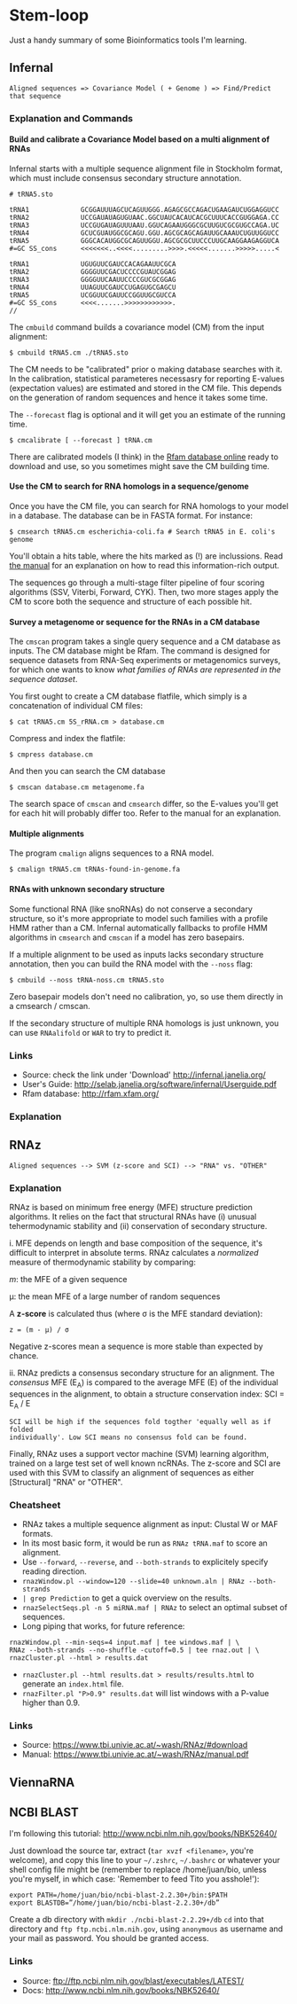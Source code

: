 # Stem-loop
Just a handy summary of some Bioinformatics tools I'm learning.

## Infernal

`Aligned sequences => Covariance Model ( + Genome ) => Find/Predict that sequence`

### Explanation and Commands

#### Build and calibrate a Covariance Model based on a multi alignment of RNAs
Infernal starts with a multiple sequence alignment file in Stockholm format, which
must include consensus secondary structure annotation.

```
# tRNA5.sto

tRNA1             GCGGAUUUAGCUCAGUUGGG.AGAGCGCCAGACUGAAGAUCUGGAGGUCC
tRNA2             UCCGAUAUAGUGUAAC.GGCUAUCACAUCACGCUUUCACCGUGGAGA.CC
tRNA3             UCCGUGAUAGUUUAAU.GGUCAGAAUGGGCGCUUGUCGCGUGCCAGA.UC
tRNA4             GCUCGUAUGGCGCAGU.GGU.AGCGCAGCAGAUUGCAAAUCUGUUGGUCC
tRNA5             GGGCACAUGGCGCAGUUGGU.AGCGCGCUUCCCUUGCAAGGAAGAGGUCA
#=GC SS_cons      <<<<<<<..<<<<.........>>>>.<<<<<.......>>>>>.....<

tRNA1             UGUGUUCGAUCCACAGAAUUCGCA
tRNA2             GGGGUUCGACUCCCCGUAUCGGAG
tRNA3             GGGGUUCAAUUCCCCGUCGCGGAG
tRNA4             UUAGUUCGAUCCUGAGUGCGAGCU
tRNA5             UCGGUUCGAUUCCGGUUGCGUCCA
#=GC SS_cons      <<<<.......>>>>>>>>>>>>.
//
```
The `cmbuild` command builds a covariance model (CM) from the input alignment:
```shell
$ cmbuild tRNA5.cm ./tRNA5.sto
```
The CM needs to be "calibrated" prior o making database searches with it.
In the calibration, statistical parameteres necessasry for reporting E-values
(expectation values) are estimated and stored in the CM file. This depends on the
generation of random sequences and hence it takes some time.

The `--forecast` flag is optional and it will get you an estimate of the running time.
```shell
$ cmcalibrate [ --forecast ] tRNA.cm
```
There are calibrated models (I think) in the [Rfam database online](http://rfam.xfam.org/)
ready to download and use, so you sometimes might save the CM building time.

#### Use the CM to search for RNA homologs in a sequence/genome
Once you have the CM file, you can search for RNA homologs to your model in a
database. The database can be in FASTA format. For instance:
```shell
$ cmsearch tRNA5.cm escherichia-coli.fa # Search tRNA5 in E. coli's genome
```
You'll obtain a hits table, where the hits marked as (!) are inclussions.
Read [the manual](http://selab.janelia.org/software/infernal/Userguide.pdf)
for an explanation on how to read this information-rich output.

The sequences go through a multi-stage filter pipeline of four scoring algorithms
(SSV, Viterbi, Forward, CYK). Then, two more stages apply the CM to score both
the sequence and structure of each possible hit.

#### Survey a metagenome or sequence for the RNAs in a CM database

The `cmscan` program takes a single query sequence and a CM database as inputs.
The CM database might be Rfam. The command is designed for sequence datasets
from RNA-Seq experiments or metagenomics surveys, for which one wants to know
*what families of RNAs are represented in the sequence dataset*.

You first ought to create a CM database flatfile, which simply is a concatenation
of individual CM files:
```shell
$ cat tRNA5.cm 5S_rRNA.cm > database.cm
```
Compress and index the flatfile:
```shell
$ cmpress database.cm
```
And then you can search the CM database
```shell
$ cmscan database.cm metagenome.fa
```
The search space of `cmscan` and `cmsearch` differ, so the E-values you'll get
for each hit will probably differ too. Refer to the manual for an explanation.

#### Multiple alignments
The program `cmalign` aligns sequences to a RNA model.
```
$ cmalign tRNA5.cm tRNAs-found-in-genome.fa
```
#### RNAs with unknown secondary structure
Some functional RNA (like snoRNAs) do not conserve a secondary structure, so it's
more appropriate to model such families with a profile HMM rather than a CM.
Infernal automatically fallbacks to profile HMM algorithms in `cmsearch` and
`cmscan` if a model has zero basepairs.

If a multiple alignment to be used as inputs lacks secondary structure annotation,
then you can build the RNA model with the `--noss` flag:
```shell
$ cmbuild --noss tRNA-noss.cm tRNA5.sto
```
Zero basepair models don't need no calibration, yo, so use them directly in a
cmsearch / cmscan.

If the secondary structure of multiple RNA homologs is just unknown, you can use
`RNAalifold` or `WAR` to try to predict it.


### Links
- Source: check the link under 'Download' http://infernal.janelia.org/
- User's Guide: http://selab.janelia.org/software/infernal/Userguide.pdf
- Rfam database: http://rfam.xfam.org/

### Explanation

## RNAz

`Aligned sequences --> SVM (z-score and SCI) --> "RNA" vs. "OTHER"`

### Explanation

RNAz is based on minimum free energy (MFE) structure prediction algorithms. It
relies on the fact that structural RNAs have (i) unusual tehermodynamic stability
and (ii) conservation of secondary structure.

i. MFE depends on length and base composition of the sequence, it's difficult
   to interpret in absolute terms. RNAz calculates a *normalized* measure of
   thermodynamic stability by comparing:

   *m*: the MFE of a given sequence

   μ: the mean MFE of a large number of random sequences

   A **z-score** is calculated thus (where σ is the MFE standard deviation):

   `z = (m - μ) / σ`

   Negative z-scores mean a sequence is more stable than expected by chance.

ii. RNAz predicts a consensus secondary structure for an alignment. The *consensus*
    MFE (E<sub>A</sub>) is compared to the average MFE (E) of the individual
    sequences in the alignment, to obtain a structure conservation index:
    SCI = E<sub>A</sub> / E

    SCI will be high if the sequences fold togther 'equally well as if folded
    individually'. Low SCI means no consensus fold can be found.

Finally, RNAz uses a support vector machine (SVM) learning algorithm, trained
on a large test set of well known ncRNAs. The z-score and SCI are used with this
SVM to classify an alignment of sequences as either [Structural] "RNA" or "OTHER".

### Cheatsheet

- RNAz takes a multiple sequence alignment as input: Clustal W or MAF formats.
- In its most basic form, it would be run as `RNAz tRNA.maf` to score an alignment.
- Use `--forward`, `--reverse`, and `--both-strands` to explicitely specify
reading direction.
- `rnazWindow.pl --window=120 --slide=40 unknown.aln | RNAz --both-strands`
- `| grep Prediction` to get a quick overview on the results.
- `rnazSelectSeqs.pl -n 5 miRNA.maf | RNAz` to select an optimal subset of sequences.
- Long piping that works, for future reference:
```shell
rnazWindow.pl --min-seqs=4 input.maf | tee windows.maf | \
RNAz --both-strands --no-shuffle -cutoff=0.5 | tee rnaz.out | \
rnazCluster.pl --html > results.dat
```
- `rnazCluster.pl --html results.dat > results/results.html` to generate an
`index.html` file.
- `rnazFilter.pl "P>0.9" results.dat` will list windows with a P-value higher than 0.9.

### Links

- Source: https://www.tbi.univie.ac.at/~wash/RNAz/#download
- Manual: https://www.tbi.univie.ac.at/~wash/RNAz/manual.pdf

## ViennaRNA

## NCBI BLAST

I'm following this tutorial: http://www.ncbi.nlm.nih.gov/books/NBK52640/

Just download the source tar, extract (`tar xvzf <filename>`, you're welcome),
and copy this line to your `~/.zshrc`, `~/.bashrc` or whatever your shell config
file might be (remember to replace /home/juan/bio, unless you're myself, in which
case: 'Remember to feed Tito you asshole!'):

```shell
export PATH=/home/juan/bio/ncbi-blast-2.2.30+/bin:$PATH
export BLASTDB=”/home/juan/bio/ncbi-blast-2.2.30+/db”
```

Create a db directory with `mkdir ./ncbi-blast-2.2.29+/db`
`cd` into that directory and `ftp ftp.ncbi.nlm.nih.gov`, using `anonymous` as
username and your mail as password. You should be granted access.

### Links

- Source: ftp://ftp.ncbi.nlm.nih.gov/blast/executables/LATEST/
- Docs: http://www.ncbi.nlm.nih.gov/books/NBK52640/

